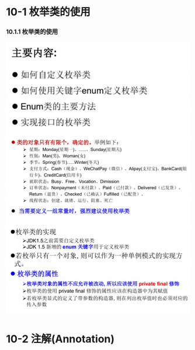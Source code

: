 # 10-1 枚举类的使用
### 10.1.1 枚举类的使用
![title](https://raw.githubusercontent.com/XJZ-0707/imge/master/gitnote/2019/10/06/enumerate01-1570346393750.jpg)
![title](https://raw.githubusercontent.com/XJZ-0707/imge/master/gitnote/2019/10/06/enumerate02-1570346424437.jpg)
![title](https://raw.githubusercontent.com/XJZ-0707/imge/master/gitnote/2019/10/06/enumerate03-1570346495914.jpg)






# 10-2 注解(Annotation)